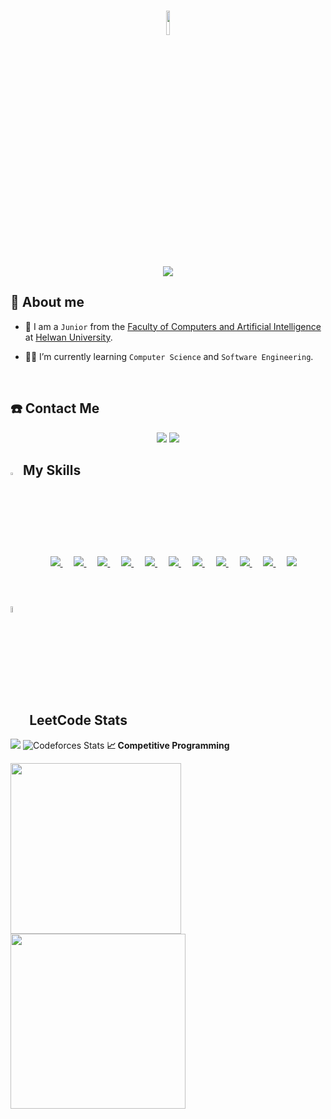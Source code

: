 <h1 align="center"><img src="https://media.giphy.com/media/hvRJCLFzcasrR4ia7z/giphy.gif" width="10%"></h1>

<p align="center">
    <a href="https://git.io/typing-svg"><img
            src="https://readme-typing-svg.demolab.com?font=Fira+Code&weight=900&size=25&pause=1000&center=true&vCenter=true&random=true&width=600&height=100&lines=Computer+Science+Student;Competitive+Programmer;Software+Engineer"/></a>
</p>


## 🌟 About me

- 🏫 I am a `Junior` from the [Faculty of Computers and Artificial
Intelligence](https://www.helwan.edu.eg/en/faculty-of-computers-and-artificial-intelligence/) at [Helwan
University](https://www.helwan.edu.eg/).

- 👨‍🎓 I’m currently learning `Computer Science` and `Software Engineering`.

<br>

## ☎️ Contact Me

<p align="center">
    <a href="mailto:ziad.ashraf.cs@gmail.com"><img
            src="https://img.shields.io/badge/gmail-%23EA4335.svg?style=for-the-badge&logo=gmail&logoColor=white"/></a>
    <a href="https://www.linkedin.com/in/ziad-ashraf-59a3772a4/">
        <img
            src="https://img.shields.io/badge/linkedin-%230A66C2.svg?style=for-the-badge&logo=linkedin&logoColor=white"/></a>
</p>



## <img src="https://media2.giphy.com/media/QssGEmpkyEOhBCb7e1/giphy.gif?cid=ecf05e47a0n3gi1bfqntqmob8g9aid1oyj2wr3ds3mg700bl&rid=giphy.gif" width="3%"> My Skills

<p align="center">
    &emsp;
    <a href="#">
        <img src="https://img.shields.io/badge/C%20-%232370ED.svg?style=for-the-badge&logo=c&logoColor=white">
    </a>
    &emsp;
    <a href="#">
        <img src="https://img.shields.io/badge/C++%20-%2300599C.svg?style=for-the-badge&logo=c%2B%2B&logoColor=white">
    </a>
    &emsp;
    <a href="#">
        <img src="https://img.shields.io/badge/Python%20-%2314354C.svg?style=for-the-badge&logo=python&logoColor=white">
    </a>
    &emsp;
    <a href="#">
        <img src="https://img.shields.io/badge/HTML5%20-%23E34F26.svg?style=for-the-badge&logo=html5&logoColor=white">
    </a>
    &emsp;
    <a href="#">
        <img src="https://img.shields.io/badge/CSS%20-%231572B6.svg?style=for-the-badge&logo=css3&logoColor=white">
    </a>
    &emsp;
    <a href="#">
        <img src="https://img.shields.io/badge/Git%20-%23F05033.svg?style=for-the-badge&logo=git&logoColor=white">
    </a>
    &emsp;
    <a href="#">
        <img src="https://img.shields.io/badge/github-%23181717.svg?style=for-the-badge&logo=github&logoColor=white">
    </a>
    &emsp;
    <a href="#">
        <img src="https://img.shields.io/badge/Visual%20Studio%20Code-0078d7.svg?style=for-the-badge&logo=visual-studio-code&logoColor=white">
    </a>
    &emsp;
    <a href="#">
        <img src="https://img.shields.io/badge/jetbrains-%23000000.svg?style=for-the-badge&logo=jetbrains&logoColor=white">
    </a>
    &emsp;
    <a href="https://codeforces.com/profile/Z.I.A.D">
        <img src="https://img.shields.io/badge/codeforces%20-%231F8ACB.svg?style=for-the-badge&logo=codeforces&logoColor=white">
    </a>
    &emsp;
    <a href="#">
        <img src="https://img.shields.io/badge/Windows-0078D6?style=for-the-badge&logo=windows&logoColor=white">
    </a>
</p>

<br>

## <img src="https://media1.giphy.com/media/v1.Y2lkPTc5MGI3NjExYzFhYzJkMmQ2MWQ3ZGY3MDhjZTE3MDI2Mzk3NzE1OWQyZTRlMmYwMCZjdD1z/iY8CRBdQXODJSCERIr/giphy.gif" width=5% valign="bottom"> LeetCode Stats
![](https://leetcard.jacoblin.cool/Eng_Ziad77?ext=heatmap) 
![Codeforces Stats](https://codeforces-readme-stats.vercel.app/api/card?username=Z.I.A.D)
<b>&#128200; Competitive Programming</b>
<p float="left">
<img height="273em" src="https://leetcard.jacoblin.cool/Eng_Ziad77?ext=heatmap" />
<img height="280em" src="https://codeforces-readme-stats.vercel.app/api/card?username=Z.I.A.D" />
</p>
